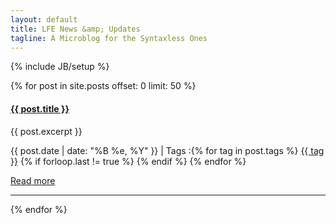 ```yaml
---
layout: default
title: LFE News &amp; Updates
tagline: A Microblog for the Syntaxless Ones
---
```

{% include JB/setup %}

{% for post in site.posts offset: 0 limit: 50 %}
<div class="row">
  <div class="span7">
    <div class="row">
      <div class="span5">
		    <h4>
          <strong><a href="{{ post.url }}">{{ post.title }}</a></strong>
        </h4>
        <p>
          {{ post.excerpt }}
        </p>
		    <p>
          <i class="icon-calendar"></i> {{ post.date | date: "%B %e, %Y" }}
          </a>
		  | <i class="icon-tags"></i> Tags :{% for tag in post.tags %} <a href="/tags/{{ tag }}" rel="tooltip" title="View posts tagged with &quot;{{ tag }}&quot;"><span class="label label-info">{{ tag }}</span></a>  {% if forloop.last != true %} {% endif %} {% endfor %}
        </p>
        <p><a href="{{ post.url }}">Read more</a></p>
      </div>
    </div>
	<hr>
  </div>
</div>
{% endfor %}
